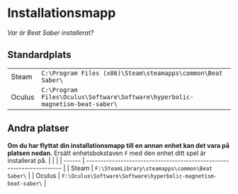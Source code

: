 # Installationsmapp
_Var är Beat Saber installerat?_

## Standardplats
|        |                                                                                      |
| ------ | ------------------------------------------------------------------------------------ |
| Steam  | `C:\Program Files (x86)\Steam\steamapps\common\Beat Saber\`                  |
| Oculus | `C:\Program Files\Oculus\Software\Software\hyperbolic-magnetism-beat-saber\` |

## Andra platser
**Om du har flyttat din installationsmapp till en annan enhet kan det vara på platsen nedan.** Ersätt enhetsbokstaven `F` med den enhet ditt spel är installerat på.
|        |                                                                       |
| ------ | --------------------------------------------------------------------- |
| Steam  | `F:\SteamLibrary\steamapps\common\Beat Saber\`                 |
| Oculus | `F:\Oculus\Software\Software\hyperbolic-magnetism-beat-saber\` |
